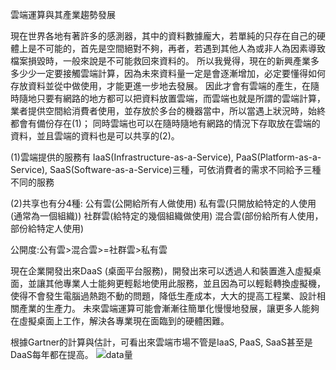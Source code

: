 雲端運算與其產業趨勢發展

現在世界各地有著許多的感測器，其中的資料數據龐大，若單純的只存在自己的硬體上是不可能的，首先是空間絕對不夠，再者，若遇到其他人為或非人為因素導致檔案損毀時，一般來說是不可能救回來資料的。
所以我覺得，現在的新興產業多多少少一定要接觸雲端計算，因為未來資料量一定是會逐漸增加，必定要懂得如何存放資料並從中做使用，才能更進一步地去發展。
因此才會有雲端的產生，在隨時隨地只要有網路的地方都可以把資料放置雲端，而雲端也就是所謂的雲端計算，業者提供空間給消費者使用，並存放於多台的機器當中，所以當遇上狀況時，始終都會有備份存在(1)；
同時雲端也可以在隨時隨地有網路的情況下存取放在雲端的資料，並且雲端的資料也是可以共享的(2)。

(1)雲端提供的服務有
IaaS(Infrastructure-as-a-Service), PaaS(Platform-as-a-Service), SaaS(Software-as-a-Service)三種，可依消費者的需求不同給予三種不同的服務

(2)共享也有分4種:
公有雲(公開給所有人做使用)
私有雲(只開放給特定的人使用(通常為一個組織))
社群雲(給特定的幾個組織做使用)
混合雲(部份給所有人使用，部份給特定人使用)

公開度:公有雲>混合雲>=社群雲>私有雲

現在企業開發出來DaaS (桌面平台服務)，開發出來可以透過人和裝置進入虛擬桌面，並讓其他專業人士能夠更輕鬆地使用此服務，並且因為可以輕鬆轉換虛擬機，使得不會發生電腦過熱跑不動的問題，降低生產成本，大大的提高工程業、設計相關產業的生產力。
未來雲端運算可能會漸漸往簡單化慢慢地發展，讓更多人能夠在虛擬桌面上工作，解決各專業現在面臨到的硬體困難。

根據Gartner的計算與估計，可看出來雲端市場不管是IaaS, PaaS, SaaS甚至是DaaS每年都在提高。
![data量](https://user-images.githubusercontent.com/80244742/111880220-12271780-89e5-11eb-92d3-5be4e0acbfd7.jpg)
